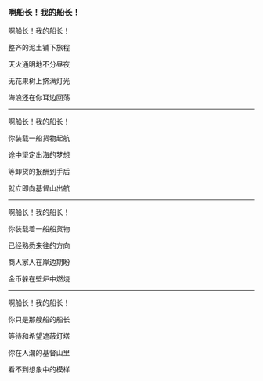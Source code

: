 ### 啊船长！我的船长！

啊船长！我的船长！

整齐的泥土铺下旅程

天火通明地不分昼夜

无花果树上挤满灯光

海浪还在你耳边回荡

---

啊船长！我的船长！

你装载一船货物起航

途中坚定出海的梦想

等卸货的报酬到手后

就立即向基督山出航

---

啊船长！我的船长！

你装载着一船船货物

已经熟悉来往的方向

商人家人在岸边期盼

金币躲在壁炉中燃烧

---

啊船长！我的船长！

你只是那艘船的船长

等待和希望遮蔽灯塔

你在人潮的基督山里

看不到想象中的模样

